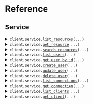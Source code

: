 # Reference
## Service
<details><summary><code>client.service.<a href="src/seed/service/client.py">list_resources</a>(...)</code></summary>
<dl>
<dd>

#### 📝 Description

<dl>
<dd>

<dl>
<dd>

List resources with pagination
</dd>
</dl>
</dd>
</dl>

#### 🔌 Usage

<dl>
<dd>

<dl>
<dd>

```python
from seed import SeedClientSideParams

client = SeedClientSideParams(
    token="YOUR_TOKEN",
    base_url="https://yourhost.com/path/to/api",
)
client.service.list_resources(
    page=1,
    per_page=1,
    sort="created_at",
    order="desc",
    include_totals=True,
    fields="fields",
    search="search",
)

```
</dd>
</dl>
</dd>
</dl>

#### ⚙️ Parameters

<dl>
<dd>

<dl>
<dd>

**page:** `int` — Zero-indexed page number
    
</dd>
</dl>

<dl>
<dd>

**per_page:** `int` — Number of items per page
    
</dd>
</dl>

<dl>
<dd>

**sort:** `str` — Sort field
    
</dd>
</dl>

<dl>
<dd>

**order:** `str` — Sort order (asc or desc)
    
</dd>
</dl>

<dl>
<dd>

**include_totals:** `bool` — Whether to include total count
    
</dd>
</dl>

<dl>
<dd>

**fields:** `typing.Optional[str]` — Comma-separated list of fields to include
    
</dd>
</dl>

<dl>
<dd>

**search:** `typing.Optional[str]` — Search query
    
</dd>
</dl>

<dl>
<dd>

**request_options:** `typing.Optional[RequestOptions]` — Request-specific configuration.
    
</dd>
</dl>
</dd>
</dl>


</dd>
</dl>
</details>

<details><summary><code>client.service.<a href="src/seed/service/client.py">get_resource</a>(...)</code></summary>
<dl>
<dd>

#### 📝 Description

<dl>
<dd>

<dl>
<dd>

Get a single resource
</dd>
</dl>
</dd>
</dl>

#### 🔌 Usage

<dl>
<dd>

<dl>
<dd>

```python
from seed import SeedClientSideParams

client = SeedClientSideParams(
    token="YOUR_TOKEN",
    base_url="https://yourhost.com/path/to/api",
)
client.service.get_resource(
    resource_id="resourceId",
    include_metadata=True,
    format="json",
)

```
</dd>
</dl>
</dd>
</dl>

#### ⚙️ Parameters

<dl>
<dd>

<dl>
<dd>

**resource_id:** `str` 
    
</dd>
</dl>

<dl>
<dd>

**include_metadata:** `bool` — Include metadata in response
    
</dd>
</dl>

<dl>
<dd>

**format:** `str` — Response format
    
</dd>
</dl>

<dl>
<dd>

**request_options:** `typing.Optional[RequestOptions]` — Request-specific configuration.
    
</dd>
</dl>
</dd>
</dl>


</dd>
</dl>
</details>

<details><summary><code>client.service.<a href="src/seed/service/client.py">search_resources</a>(...)</code></summary>
<dl>
<dd>

#### 📝 Description

<dl>
<dd>

<dl>
<dd>

Search resources with complex parameters
</dd>
</dl>
</dd>
</dl>

#### 🔌 Usage

<dl>
<dd>

<dl>
<dd>

```python
from seed import SeedClientSideParams

client = SeedClientSideParams(
    token="YOUR_TOKEN",
    base_url="https://yourhost.com/path/to/api",
)
client.service.search_resources(
    limit=1,
    offset=1,
    query="query",
    filters={"filters": {"key": "value"}},
)

```
</dd>
</dl>
</dd>
</dl>

#### ⚙️ Parameters

<dl>
<dd>

<dl>
<dd>

**limit:** `int` — Maximum results to return
    
</dd>
</dl>

<dl>
<dd>

**offset:** `int` — Offset for pagination
    
</dd>
</dl>

<dl>
<dd>

**query:** `typing.Optional[str]` — Search query text
    
</dd>
</dl>

<dl>
<dd>

**filters:** `typing.Optional[typing.Dict[str, typing.Optional[typing.Any]]]` 
    
</dd>
</dl>

<dl>
<dd>

**request_options:** `typing.Optional[RequestOptions]` — Request-specific configuration.
    
</dd>
</dl>
</dd>
</dl>


</dd>
</dl>
</details>

<details><summary><code>client.service.<a href="src/seed/service/client.py">list_users</a>(...)</code></summary>
<dl>
<dd>

#### 📝 Description

<dl>
<dd>

<dl>
<dd>

List or search for users
</dd>
</dl>
</dd>
</dl>

#### 🔌 Usage

<dl>
<dd>

<dl>
<dd>

```python
from seed import SeedClientSideParams

client = SeedClientSideParams(
    token="YOUR_TOKEN",
    base_url="https://yourhost.com/path/to/api",
)
client.service.list_users(
    page=1,
    per_page=1,
    include_totals=True,
    sort="sort",
    connection="connection",
    q="q",
    search_engine="search_engine",
    fields="fields",
)

```
</dd>
</dl>
</dd>
</dl>

#### ⚙️ Parameters

<dl>
<dd>

<dl>
<dd>

**page:** `typing.Optional[int]` — Page index of the results to return. First page is 0.
    
</dd>
</dl>

<dl>
<dd>

**per_page:** `typing.Optional[int]` — Number of results per page.
    
</dd>
</dl>

<dl>
<dd>

**include_totals:** `typing.Optional[bool]` — Return results inside an object that contains the total result count (true) or as a direct array of results (false, default).
    
</dd>
</dl>

<dl>
<dd>

**sort:** `typing.Optional[str]` — Field to sort by. Use field:order where order is 1 for ascending and -1 for descending.
    
</dd>
</dl>

<dl>
<dd>

**connection:** `typing.Optional[str]` — Connection filter
    
</dd>
</dl>

<dl>
<dd>

**q:** `typing.Optional[str]` — Query string following Lucene query string syntax
    
</dd>
</dl>

<dl>
<dd>

**search_engine:** `typing.Optional[str]` — Search engine version (v1, v2, or v3)
    
</dd>
</dl>

<dl>
<dd>

**fields:** `typing.Optional[str]` — Comma-separated list of fields to include or exclude
    
</dd>
</dl>

<dl>
<dd>

**request_options:** `typing.Optional[RequestOptions]` — Request-specific configuration.
    
</dd>
</dl>
</dd>
</dl>


</dd>
</dl>
</details>

<details><summary><code>client.service.<a href="src/seed/service/client.py">get_user_by_id</a>(...)</code></summary>
<dl>
<dd>

#### 📝 Description

<dl>
<dd>

<dl>
<dd>

Get a user by ID
</dd>
</dl>
</dd>
</dl>

#### 🔌 Usage

<dl>
<dd>

<dl>
<dd>

```python
from seed import SeedClientSideParams

client = SeedClientSideParams(
    token="YOUR_TOKEN",
    base_url="https://yourhost.com/path/to/api",
)
client.service.get_user_by_id(
    user_id="userId",
    fields="fields",
    include_fields=True,
)

```
</dd>
</dl>
</dd>
</dl>

#### ⚙️ Parameters

<dl>
<dd>

<dl>
<dd>

**user_id:** `str` 
    
</dd>
</dl>

<dl>
<dd>

**fields:** `typing.Optional[str]` — Comma-separated list of fields to include or exclude
    
</dd>
</dl>

<dl>
<dd>

**include_fields:** `typing.Optional[bool]` — true to include the fields specified, false to exclude them
    
</dd>
</dl>

<dl>
<dd>

**request_options:** `typing.Optional[RequestOptions]` — Request-specific configuration.
    
</dd>
</dl>
</dd>
</dl>


</dd>
</dl>
</details>

<details><summary><code>client.service.<a href="src/seed/service/client.py">create_user</a>(...)</code></summary>
<dl>
<dd>

#### 📝 Description

<dl>
<dd>

<dl>
<dd>

Create a new user
</dd>
</dl>
</dd>
</dl>

#### 🔌 Usage

<dl>
<dd>

<dl>
<dd>

```python
from seed import SeedClientSideParams

client = SeedClientSideParams(
    token="YOUR_TOKEN",
    base_url="https://yourhost.com/path/to/api",
)
client.service.create_user(
    email="email",
    email_verified=True,
    username="username",
    password="password",
    phone_number="phone_number",
    phone_verified=True,
    user_metadata={"user_metadata": {"key": "value"}},
    app_metadata={"app_metadata": {"key": "value"}},
    connection="connection",
)

```
</dd>
</dl>
</dd>
</dl>

#### ⚙️ Parameters

<dl>
<dd>

<dl>
<dd>

**email:** `str` 
    
</dd>
</dl>

<dl>
<dd>

**connection:** `str` 
    
</dd>
</dl>

<dl>
<dd>

**email_verified:** `typing.Optional[bool]` 
    
</dd>
</dl>

<dl>
<dd>

**username:** `typing.Optional[str]` 
    
</dd>
</dl>

<dl>
<dd>

**password:** `typing.Optional[str]` 
    
</dd>
</dl>

<dl>
<dd>

**phone_number:** `typing.Optional[str]` 
    
</dd>
</dl>

<dl>
<dd>

**phone_verified:** `typing.Optional[bool]` 
    
</dd>
</dl>

<dl>
<dd>

**user_metadata:** `typing.Optional[typing.Dict[str, typing.Optional[typing.Any]]]` 
    
</dd>
</dl>

<dl>
<dd>

**app_metadata:** `typing.Optional[typing.Dict[str, typing.Optional[typing.Any]]]` 
    
</dd>
</dl>

<dl>
<dd>

**request_options:** `typing.Optional[RequestOptions]` — Request-specific configuration.
    
</dd>
</dl>
</dd>
</dl>


</dd>
</dl>
</details>

<details><summary><code>client.service.<a href="src/seed/service/client.py">update_user</a>(...)</code></summary>
<dl>
<dd>

#### 📝 Description

<dl>
<dd>

<dl>
<dd>

Update a user
</dd>
</dl>
</dd>
</dl>

#### 🔌 Usage

<dl>
<dd>

<dl>
<dd>

```python
from seed import SeedClientSideParams

client = SeedClientSideParams(
    token="YOUR_TOKEN",
    base_url="https://yourhost.com/path/to/api",
)
client.service.update_user(
    user_id="userId",
    email="email",
    email_verified=True,
    username="username",
    phone_number="phone_number",
    phone_verified=True,
    user_metadata={"user_metadata": {"key": "value"}},
    app_metadata={"app_metadata": {"key": "value"}},
    password="password",
    blocked=True,
)

```
</dd>
</dl>
</dd>
</dl>

#### ⚙️ Parameters

<dl>
<dd>

<dl>
<dd>

**user_id:** `str` 
    
</dd>
</dl>

<dl>
<dd>

**email:** `typing.Optional[str]` 
    
</dd>
</dl>

<dl>
<dd>

**email_verified:** `typing.Optional[bool]` 
    
</dd>
</dl>

<dl>
<dd>

**username:** `typing.Optional[str]` 
    
</dd>
</dl>

<dl>
<dd>

**phone_number:** `typing.Optional[str]` 
    
</dd>
</dl>

<dl>
<dd>

**phone_verified:** `typing.Optional[bool]` 
    
</dd>
</dl>

<dl>
<dd>

**user_metadata:** `typing.Optional[typing.Dict[str, typing.Optional[typing.Any]]]` 
    
</dd>
</dl>

<dl>
<dd>

**app_metadata:** `typing.Optional[typing.Dict[str, typing.Optional[typing.Any]]]` 
    
</dd>
</dl>

<dl>
<dd>

**password:** `typing.Optional[str]` 
    
</dd>
</dl>

<dl>
<dd>

**blocked:** `typing.Optional[bool]` 
    
</dd>
</dl>

<dl>
<dd>

**request_options:** `typing.Optional[RequestOptions]` — Request-specific configuration.
    
</dd>
</dl>
</dd>
</dl>


</dd>
</dl>
</details>

<details><summary><code>client.service.<a href="src/seed/service/client.py">delete_user</a>(...)</code></summary>
<dl>
<dd>

#### 📝 Description

<dl>
<dd>

<dl>
<dd>

Delete a user
</dd>
</dl>
</dd>
</dl>

#### 🔌 Usage

<dl>
<dd>

<dl>
<dd>

```python
from seed import SeedClientSideParams

client = SeedClientSideParams(
    token="YOUR_TOKEN",
    base_url="https://yourhost.com/path/to/api",
)
client.service.delete_user(
    user_id="userId",
)

```
</dd>
</dl>
</dd>
</dl>

#### ⚙️ Parameters

<dl>
<dd>

<dl>
<dd>

**user_id:** `str` 
    
</dd>
</dl>

<dl>
<dd>

**request_options:** `typing.Optional[RequestOptions]` — Request-specific configuration.
    
</dd>
</dl>
</dd>
</dl>


</dd>
</dl>
</details>

<details><summary><code>client.service.<a href="src/seed/service/client.py">list_connections</a>(...)</code></summary>
<dl>
<dd>

#### 📝 Description

<dl>
<dd>

<dl>
<dd>

List all connections
</dd>
</dl>
</dd>
</dl>

#### 🔌 Usage

<dl>
<dd>

<dl>
<dd>

```python
from seed import SeedClientSideParams

client = SeedClientSideParams(
    token="YOUR_TOKEN",
    base_url="https://yourhost.com/path/to/api",
)
client.service.list_connections(
    strategy="strategy",
    name="name",
    fields="fields",
)

```
</dd>
</dl>
</dd>
</dl>

#### ⚙️ Parameters

<dl>
<dd>

<dl>
<dd>

**strategy:** `typing.Optional[str]` — Filter by strategy type (e.g., auth0, google-oauth2, samlp)
    
</dd>
</dl>

<dl>
<dd>

**name:** `typing.Optional[str]` — Filter by connection name
    
</dd>
</dl>

<dl>
<dd>

**fields:** `typing.Optional[str]` — Comma-separated list of fields to include
    
</dd>
</dl>

<dl>
<dd>

**request_options:** `typing.Optional[RequestOptions]` — Request-specific configuration.
    
</dd>
</dl>
</dd>
</dl>


</dd>
</dl>
</details>

<details><summary><code>client.service.<a href="src/seed/service/client.py">get_connection</a>(...)</code></summary>
<dl>
<dd>

#### 📝 Description

<dl>
<dd>

<dl>
<dd>

Get a connection by ID
</dd>
</dl>
</dd>
</dl>

#### 🔌 Usage

<dl>
<dd>

<dl>
<dd>

```python
from seed import SeedClientSideParams

client = SeedClientSideParams(
    token="YOUR_TOKEN",
    base_url="https://yourhost.com/path/to/api",
)
client.service.get_connection(
    connection_id="connectionId",
    fields="fields",
)

```
</dd>
</dl>
</dd>
</dl>

#### ⚙️ Parameters

<dl>
<dd>

<dl>
<dd>

**connection_id:** `str` 
    
</dd>
</dl>

<dl>
<dd>

**fields:** `typing.Optional[str]` — Comma-separated list of fields to include
    
</dd>
</dl>

<dl>
<dd>

**request_options:** `typing.Optional[RequestOptions]` — Request-specific configuration.
    
</dd>
</dl>
</dd>
</dl>


</dd>
</dl>
</details>

<details><summary><code>client.service.<a href="src/seed/service/client.py">list_clients</a>(...)</code></summary>
<dl>
<dd>

#### 📝 Description

<dl>
<dd>

<dl>
<dd>

List all clients/applications
</dd>
</dl>
</dd>
</dl>

#### 🔌 Usage

<dl>
<dd>

<dl>
<dd>

```python
from seed import SeedClientSideParams

client = SeedClientSideParams(
    token="YOUR_TOKEN",
    base_url="https://yourhost.com/path/to/api",
)
client.service.list_clients(
    fields="fields",
    include_fields=True,
    page=1,
    per_page=1,
    include_totals=True,
    is_global=True,
    is_first_party=True,
    app_type=["app_type", "app_type"],
)

```
</dd>
</dl>
</dd>
</dl>

#### ⚙️ Parameters

<dl>
<dd>

<dl>
<dd>

**fields:** `typing.Optional[str]` — Comma-separated list of fields to include
    
</dd>
</dl>

<dl>
<dd>

**include_fields:** `typing.Optional[bool]` — Whether specified fields are included or excluded
    
</dd>
</dl>

<dl>
<dd>

**page:** `typing.Optional[int]` — Page number (zero-based)
    
</dd>
</dl>

<dl>
<dd>

**per_page:** `typing.Optional[int]` — Number of results per page
    
</dd>
</dl>

<dl>
<dd>

**include_totals:** `typing.Optional[bool]` — Include total count in response
    
</dd>
</dl>

<dl>
<dd>

**is_global:** `typing.Optional[bool]` — Filter by global clients
    
</dd>
</dl>

<dl>
<dd>

**is_first_party:** `typing.Optional[bool]` — Filter by first party clients
    
</dd>
</dl>

<dl>
<dd>

**app_type:** `typing.Optional[typing.Sequence[str]]` — Filter by application type (spa, native, regular_web, non_interactive)
    
</dd>
</dl>

<dl>
<dd>

**request_options:** `typing.Optional[RequestOptions]` — Request-specific configuration.
    
</dd>
</dl>
</dd>
</dl>


</dd>
</dl>
</details>

<details><summary><code>client.service.<a href="src/seed/service/client.py">get_client</a>(...)</code></summary>
<dl>
<dd>

#### 📝 Description

<dl>
<dd>

<dl>
<dd>

Get a client by ID
</dd>
</dl>
</dd>
</dl>

#### 🔌 Usage

<dl>
<dd>

<dl>
<dd>

```python
from seed import SeedClientSideParams

client = SeedClientSideParams(
    token="YOUR_TOKEN",
    base_url="https://yourhost.com/path/to/api",
)
client.service.get_client(
    client_id="clientId",
    fields="fields",
    include_fields=True,
)

```
</dd>
</dl>
</dd>
</dl>

#### ⚙️ Parameters

<dl>
<dd>

<dl>
<dd>

**client_id:** `str` 
    
</dd>
</dl>

<dl>
<dd>

**fields:** `typing.Optional[str]` — Comma-separated list of fields to include
    
</dd>
</dl>

<dl>
<dd>

**include_fields:** `typing.Optional[bool]` — Whether specified fields are included or excluded
    
</dd>
</dl>

<dl>
<dd>

**request_options:** `typing.Optional[RequestOptions]` — Request-specific configuration.
    
</dd>
</dl>
</dd>
</dl>


</dd>
</dl>
</details>

